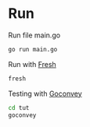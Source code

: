 # Run

Run file main.go

```bash
go run main.go
```

Run with [Fresh](https://github.com/gravityblast/fresh)

```bash
fresh
```

Testing with [Goconvey](github.com/smartystreets/goconvey)

```bash
cd tut
goconvey
```
